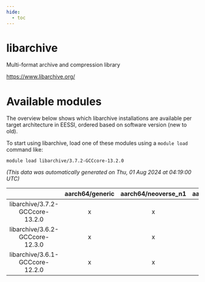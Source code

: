 ```yaml
---
hide:
  - toc
---
```


libarchive
==========


Multi-format archive and compression library

https://www.libarchive.org/
# Available modules


The overview below shows which libarchive installations are available per target architecture in EESSI, ordered based on software version (new to old).

To start using libarchive, load one of these modules using a `module load` command like:

```shell
module load libarchive/3.7.2-GCCcore-13.2.0
```

*(This data was automatically generated on Thu, 01 Aug 2024 at 04:19:00 UTC)*  

| |aarch64/generic|aarch64/neoverse_n1|aarch64/neoverse_v1|x86_64/generic|x86_64/amd/zen2|x86_64/amd/zen3|x86_64/intel/haswell|x86_64/intel/skylake_avx512|
| :---: | :---: | :---: | :---: | :---: | :---: | :---: | :---: | :---: |
|libarchive/3.7.2-GCCcore-13.2.0|x|x|x|x|x|x|x|x|
|libarchive/3.6.2-GCCcore-12.3.0|x|x|x|x|x|x|x|x|
|libarchive/3.6.1-GCCcore-12.2.0|x|x|x|x|x|x|x|x|

